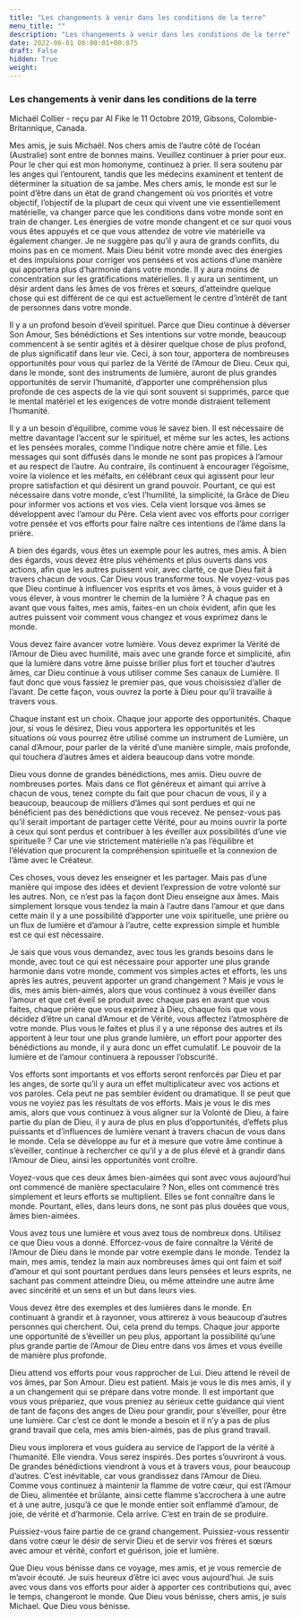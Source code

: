 ```yaml
---
title: "Les changements à venir dans les conditions de la terre"
menu_title: ""
description: "Les changements à venir dans les conditions de la terre"
date: 2022-06-01 06:00:01+00:875
draft: False
hidden: True
weight:
---
```

### Les changements à venir dans les conditions de la terre

Michaël Collier - reçu par Al Fike le 11 Octobre 2019, Gibsons, Colombie-Britannique, Canada.

Mes amis, je suis Michaël. Nos chers amis de l’autre côté de l’océan (Australie) sont entre de bonnes mains. Veuillez continuer à prier pour eux. Pour le cher qui est mon homonyme, continuez à prier. Il sera soutenu par les anges qui l’entourent, tandis que les médecins examinent et tentent de déterminer la situation de sa jambe. Mes chers amis, le monde est sur le point d’être dans un état de grand changement où vos priorités et votre objectif, l’objectif de la plupart de ceux qui vivent une vie essentiellement matérielle, va changer parce que les conditions dans votre monde sont en train de changer. Les énergies de votre monde changent et ce sur quoi vous vous êtes appuyés et ce que vous attendez de votre vie matérielle va également changer. Je ne suggère pas qu’il y aura de grands conflits, du moins pas en ce moment. Mais Dieu bénit votre monde avec des énergies et des impulsions pour corriger vos pensées et vos actions d’une manière qui apportera plus d’harmonie dans votre monde. Il y aura moins de concentration sur les gratifications matérielles. Il y aura un sentiment, un désir ardent dans les âmes de vos frères et sœurs, d’atteindre quelque chose qui est différent de ce qui est actuellement le centre d’intérêt de tant de personnes dans votre monde.

Il y a un profond besoin d’éveil spirituel. Parce que Dieu continue à déverser Son Amour, Ses bénédictions et Ses intentions sur votre monde, beaucoup commencent à se sentir agités et à désirer quelque chose de plus profond, de plus significatif dans leur vie. Ceci, à son tour, apportera de nombreuses opportunités pour vous qui parlez de la Vérité de l’Amour de Dieu. Ceux qui, dans le monde, sont des instruments de lumière, auront de plus grandes opportunités de servir l’humanité, d’apporter une compréhension plus profonde de ces aspects de la vie qui sont souvent si supprimés, parce que le mental matériel et les exigences de votre monde distraient tellement l’humanité.

Il y a un besoin d’équilibre, comme vous le savez bien. Il est nécessaire de mettre davantage l’accent sur le spirituel, et même sur les actes, les actions et les pensées morales, comme l’indique notre chère amie et fille. Les messages qui sont diffusés dans le monde ne sont pas propices à l’amour et au respect de l’autre. Au contraire, ils continuent à encourager l’égoïsme, voire la violence et les méfaits, en célébrant ceux qui agissent pour leur propre satisfaction et qui désirent un grand pouvoir. Pourtant, ce qui est nécessaire dans votre monde, c’est l’humilité, la simplicité, la Grâce de Dieu pour informer vos actions et vos vies. Cela vient lorsque vos âmes se développent avec l’amour du Père. Cela vient avec vos efforts pour corriger votre pensée et vos efforts pour faire naître ces intentions de l’âme dans la prière.

A bien des égards, vous êtes un exemple pour les autres, mes amis. À bien des égards, vous devez être plus véhéments et plus ouverts dans vos actions, afin que les autres puissent voir, avec clarté, ce que Dieu fait à travers chacun de vous. Car Dieu vous transforme tous. Ne voyez-vous pas que Dieu continue à influencer vos esprits et vos âmes, à vous guider et à vous élever, à vous montrer le chemin de la lumière ? À chaque pas en avant que vous faites, mes amis, faites-en un choix évident, afin que les autres puissent voir comment vous changez et vous exprimez dans le monde.

Vous devez faire avancer votre lumière. Vous devez exprimer la Vérité de l’Amour de Dieu avec humilité, mais avec une grande force et simplicité, afin que la lumière dans votre âme puisse briller plus fort et toucher d’autres âmes, car Dieu continue à vous utiliser comme Ses canaux de Lumière. Il faut donc que vous fassiez le premier pas, que vous choisissiez d’aller de l’avant. De cette façon, vous ouvrez la porte à Dieu pour qu’il travaille à travers vous.

Chaque instant est un choix. Chaque jour apporte des opportunités. Chaque jour, si vous le désirez, Dieu vous apportera les opportunités et les situations où vous pourrez être utilisé comme un instrument de Lumière, un canal d’Amour, pour parler de la vérité d’une manière simple, mais profonde, qui touchera d’autres âmes et aidera beaucoup dans votre monde.

Dieu vous donne de grandes bénédictions, mes amis. Dieu ouvre de nombreuses portes. Mais dans ce flot généreux et aimant qui arrive à chacun de vous, tenez compte du fait que pour chacun de vous, il y a beaucoup, beaucoup de milliers d’âmes qui sont perdues et qui ne bénéficient pas des bénédictions que vous recevez. Ne pensez-vous pas qu’il serait important de partager cette Vérité, pour au moins ouvrir la porte à ceux qui sont perdus et contribuer à les éveiller aux possibilités d’une vie spirituelle ? Car une vie strictement matérielle n’a pas l’équilibre et l’élévation que procurent la compréhension spirituelle et la connexion de l’âme avec le Créateur.

Ces choses, vous devez les enseigner et les partager. Mais pas d’une manière qui impose des idées et devient l’expression de votre volonté sur les autres. Non, ce n’est pas la façon dont Dieu enseigne aux âmes. Mais simplement lorsque vous tendez la main à l’autre dans l’amour et que dans cette main il y a une possibilité d’apporter une voix spirituelle, une prière ou un flux de lumière et d’amour à l’autre, cette expression simple et humble est ce qui est nécessaire.

Je sais que vous vous demandez, avec tous les grands besoins dans le monde, avec tout ce qui est nécessaire pour apporter une plus grande harmonie dans votre monde, comment vos simples actes et efforts, les uns après les autres, peuvent apporter un grand changement ? Mais je vous le dis, mes amis bien-aimés, alors que vous continuez à vous éveiller dans l’amour et que cet éveil se produit avec chaque pas en avant que vous faites, chaque prière que vous exprimez à Dieu, chaque fois que vous décidez d’être un canal d’Amour et de Vérité, vous affectez l’atmosphère de votre monde. Plus vous le faites et plus il y a une réponse des autres et ils apportent à leur tour une plus grande lumière, un effort pour apporter des bénédictions au monde, il y aura donc un effet cumulatif. Le pouvoir de la lumière et de l’amour continuera à repousser l’obscurité.

Vos efforts sont importants et vos efforts seront renforcés par Dieu et par les anges, de sorte qu’il y aura un effet multiplicateur avec vos actions et vos paroles. Cela peut ne pas sembler évident ou dramatique. Il se peut que vous ne voyiez pas les résultats de vos efforts. Mais je vous le dis mes amis, alors que vous continuez à vous aligner sur la Volonté de Dieu, à faire partie du plan de Dieu, il y aura de plus en plus d’opportunités, d’effets plus puissants et d’influences de lumière venant à travers chacun de vous dans le monde. Cela se développe au fur et à mesure que votre âme continue à s’éveiller, continue à rechercher ce qu’il y a de plus élevé et à grandir dans l’Amour de Dieu, ainsi les opportunités vont croître.

Voyez-vous que ces deux âmes bien-aimées qui sont avec vous aujourd’hui ont commencé de manière spectaculaire ? Non, elles ont commencé très simplement et leurs efforts se multiplient. Elles se font connaître dans le monde. Pourtant, elles, dans leurs dons, ne sont pas plus douées que vous, âmes bien-aimées.

Vous avez tous une lumière et vous avez tous de nombreux dons. Utilisez ce que Dieu vous a donné. Efforcez-vous de faire connaître la Vérité de l’Amour de Dieu dans le monde par votre exemple dans le monde. Tendez la main, mes amis, tendez la main aux nombreuses âmes qui ont faim et soif d’amour et qui sont pourtant perdues dans leurs pensées et leurs esprits, ne sachant pas comment atteindre Dieu, ou même atteindre une autre âme avec sincérité et un sens et un but dans leurs vies.

Vous devez être des exemples et des lumières dans le monde. En continuant à grandir et à rayonner, vous attirerez à vous beaucoup d’autres personnes qui cherchent. Oui, cela prend du temps. Chaque jour apporte une opportunité de s’éveiller un peu plus, apportant la possibilité qu’une plus grande partie de l’Amour de Dieu entre dans vos âmes et vous éveille de manière plus profonde.

Dieu attend vos efforts pour vous rapprocher de Lui. Dieu attend le réveil de vos âmes, par Son Amour. Dieu est patient. Mais je vous le dis mes amis, il y a un changement qui se prépare dans votre monde. Il est important que vous vous prépariez, que vous preniez au sérieux cette guidance qui vient de tant de façons des anges de Dieu pour grandir, pour s’éveiller, pour être une lumière. Car c’est ce dont le monde a besoin et il n’y a pas de plus grand travail que cela, mes amis bien-aimés, pas de plus grand travail.

Dieu vous implorera et vous guidera au service de l’apport de la vérité à l’humanité. Elle viendra. Vous serez inspirés. Des portes s’ouvriront à vous. De grandes bénédictions viendront à vous et à travers vous, pour beaucoup d’autres. C’est inévitable, car vous grandissez dans l’Amour de Dieu. Comme vous continuez à maintenir la flamme de votre cœur, qui est l’Amour de Dieu, alimentée et brûlante, ainsi cette flamme s’accrochera à une autre et à une autre, jusqu’à ce que le monde entier soit enflammé d’amour, de joie, de vérité et d’harmonie. Cela arrive. C’est en train de se produire.

Puissiez-vous faire partie de ce grand changement. Puissiez-vous ressentir dans votre cœur le désir de servir Dieu et de servir vos frères et sœurs avec amour et vérité, confort et guérison, joie et lumière.

Que Dieu vous bénisse dans ce voyage, mes amis, et je vous remercie de m’avoir écouté. Je suis heureux d’être ici avec vous aujourd’hui. Je suis avec vous dans vos efforts pour aider à apporter ces contributions qui, avec le temps, changeront le monde. Que Dieu vous bénisse, chers amis, je suis Michael. Que Dieu vous bénisse.
